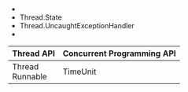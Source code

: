 

* 
* Thread.State
* Thread.UncaughtExceptionHandler
* 

| Thread API | Concurrent Programming API |
| :--- | :--- |
| Thread <br> Runnable  |   TimeUnit |



